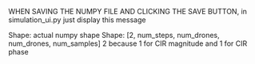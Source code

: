 WHEN SAVING THE NUMPY FILE AND CLICKING THE SAVE BUTTON, in simulation_ui.py
just display this message

Shape: actual numpy shape
Shape: [2, num_steps, num_drones, num_drones, num_samples]
2 because 1 for CIR magnitude and 1 for CIR phase